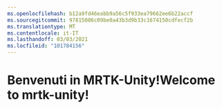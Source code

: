 ```yaml
---
ms.openlocfilehash: b12a9fd46eabb9a56c5f933ea79662ee6b22accf
ms.sourcegitcommit: 97815006c09be0a43b3d9b33c1674150cdfecf2b
ms.translationtype: MT
ms.contentlocale: it-IT
ms.lasthandoff: 03/03/2021
ms.locfileid: "101784156"
---
```

# <a name="welcome-to-mrtk-unity"></a><span data-ttu-id="a7464-101">Benvenuti in MRTK-Unity!</span><span class="sxs-lookup"><span data-stu-id="a7464-101">Welcome to mrtk-unity!</span></span>